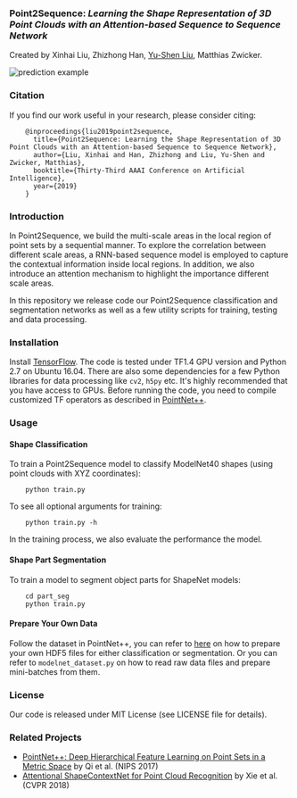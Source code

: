 ### Point2Sequence: *Learning the Shape Representation of 3D Point Clouds with an Attention-based Sequence to Sequence Network*
Created by Xinhai Liu, Zhizhong Han, <a href="http://cgcad.thss.tsinghua.edu.cn/liuyushen/" target="_blank">Yu-Shen Liu</a>, Matthias Zwicker.

![prediction example](https://github.com/liuxinhai/Point2Sequence/blob/master/doc/architecture.jpg)

### Citation
If you find our work useful in your research, please consider citing:

        @inproceedings{liu2019point2sequence,
          title={Point2Sequence: Learning the Shape Representation of 3D Point Clouds with an Attention-based Sequence to Sequence Network},
          author={Liu, Xinhai and Han, Zhizhong and Liu, Yu-Shen and Zwicker, Matthias},
          booktitle={Thirty-Third AAAI Conference on Artificial Intelligence},
          year={2019}
        }

### Introduction
In Point2Sequence, we build the multi-scale areas in the local region of point sets by a sequential manner.
To explore the correlation between different scale areas, a RNN-based sequence model is employed to capture the contextual information inside local regions.
In addition, we also introduce an attention mechanism to highlight the importance different scale areas. 

In this repository we release code our Point2Sequence classification and segmentation networks as well as a few utility scripts for training, testing and data processing.

### Installation

Install <a href="https://www.tensorflow.org/install/">TensorFlow</a>. The code is tested under TF1.4 GPU version and Python 2.7 on Ubuntu 16.04. There are also some dependencies for a few Python libraries for data processing like `cv2`, `h5py` etc. It's highly recommended that you have access to GPUs.
Before running the code, you need to compile customized TF operators as described in <a href="https://github.com/charlesq34/pointnet2/">PointNet++</a>.
### Usage

#### Shape Classification

To train a Point2Sequence model to classify ModelNet40 shapes (using point clouds with XYZ coordinates):

        python train.py

To see all optional arguments for training:

        python train.py -h

In the training process, we also evaluate the performance the model.

#### Shape Part Segmentation

To train a model to segment object parts for ShapeNet models:

        cd part_seg
        python train.py
#### Prepare Your Own Data
Follow the dataset in PointNet++, you can refer to <a href="https://github.com/charlesq34/3dmodel_feature/blob/master/io/write_hdf5.py">here</a> on how to prepare your own HDF5 files for either classification or segmentation. Or you can refer to `modelnet_dataset.py` on how to read raw data files and prepare mini-batches from them.
### License
Our code is released under MIT License (see LICENSE file for details).

### Related Projects

* <a href="https://arxiv.org/abs/1706.02413" target="_blank">PointNet++: Deep Hierarchical Feature Learning on Point Sets in a Metric Space</a> by Qi et al. (NIPS 2017)
* <a href="http://openaccess.thecvf.com/content_cvpr_2018/html/Xie_Attentional_ShapeContextNet_for_CVPR_2018_paper.html" target="_blank">Attentional ShapeContextNet for Point Cloud Recognition</a> by Xie et al. (CVPR 2018)
